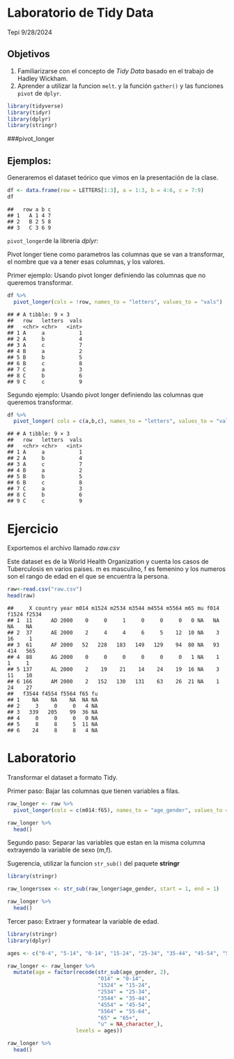 Laboratorio de Tidy Data
================
Tepi
9/28/2024

## Objetivos

1.  Familiarizarse con el concepto de *Tidy Data* basado en el trabajo
    de Hadley Wickham.
2.  Aprender a utilizar la funcion `melt`. y la función `gather()` y las
    funciones `pivot` de `dplyr`.

``` r
library(tidyverse)
library(tidyr)
library(dplyr)
library(stringr)
```

\###pivot_longer

## Ejemplos:

Generaremos el dataset teórico que vimos en la presentación de la clase.

``` r
df <- data.frame(row = LETTERS[1:3], a = 1:3, b = 4:6, c = 7:9)
df
```

    ##   row a b c
    ## 1   A 1 4 7
    ## 2   B 2 5 8
    ## 3   C 3 6 9

`pivot_longer`de la libreria *dplyr*:

Pivot longer tiene como parametros las columnas que se van a
transformar, el nombre que va a tener esas columnas, y los valores.

Primer ejemplo: Usando pivot longer definiendo las columnas que no
queremos transformar.

``` r
df %>% 
  pivot_longer(cols = !row, names_to = "letters", values_to = "vals")
```

    ## # A tibble: 9 × 3
    ##   row   letters  vals
    ##   <chr> <chr>   <int>
    ## 1 A     a           1
    ## 2 A     b           4
    ## 3 A     c           7
    ## 4 B     a           2
    ## 5 B     b           5
    ## 6 B     c           8
    ## 7 C     a           3
    ## 8 C     b           6
    ## 9 C     c           9

Segundo ejemplo: Usando pivot longer definiendo las columnas que
queremos transformar.

``` r
df %>% 
  pivot_longer( cols = c(a,b,c), names_to = "letters", values_to = "vals")
```

    ## # A tibble: 9 × 3
    ##   row   letters  vals
    ##   <chr> <chr>   <int>
    ## 1 A     a           1
    ## 2 A     b           4
    ## 3 A     c           7
    ## 4 B     a           2
    ## 5 B     b           5
    ## 6 B     c           8
    ## 7 C     a           3
    ## 8 C     b           6
    ## 9 C     c           9

# Ejercicio

Exportemos el archivo llamado *raw.csv*

Este dataset es de la World Health Organization y cuenta los casos de
Tuberculosis en varios paises. m es masculino, f es femenino y los
numeros son el rango de edad en el que se encuentra la persona.

``` r
raw<-read.csv("raw.csv")
head(raw)
```

    ##     X country year m014 m1524 m2534 m3544 m4554 m5564 m65 mu f014 f1524 f2534
    ## 1  11      AD 2000    0     0     1     0     0     0   0 NA   NA    NA    NA
    ## 2  37      AE 2000    2     4     4     6     5    12  10 NA    3    16     1
    ## 3  61      AF 2000   52   228   183   149   129    94  80 NA   93   414   565
    ## 4  88      AG 2000    0     0     0     0     0     0   1 NA    1     1     1
    ## 5 137      AL 2000    2    19    21    14    24    19  16 NA    3    11    10
    ## 6 166      AM 2000    2   152   130   131    63    26  21 NA    1    24    27
    ##   f3544 f4554 f5564 f65 fu
    ## 1    NA    NA    NA  NA NA
    ## 2     3     0     0   4 NA
    ## 3   339   205    99  36 NA
    ## 4     0     0     0   0 NA
    ## 5     8     8     5  11 NA
    ## 6    24     8     8   4 NA

# Laboratorio

Transformar el dataset a formato Tidy.

Primer paso: Bajar las columnas que tienen variables a filas.

``` r
raw_longer <- raw %>% 
  pivot_longer(cols = c(m014:f65), names_to = "age_gender", values_to = "cases")

raw_longer %>% 
  head()
```

Segundo paso: Separar las variables que estan en la misma columna
extrayendo la variable de sexo (m,f).

Sugerencia, utilizar la funcion `str_sub()` del paquete **stringr**

``` r
library(stringr)

raw_longer$sex <- str_sub(raw_longer$age_gender, start = 1, end = 1)

raw_longer %>% 
  head()
```

Tercer paso: Extraer y formatear la variable de edad.

``` r
library(stringr)
library(dplyr)

ages <- c("0-4", "5-14", "0-14", "15-24", "25-34", "35-44", "45-54", "55-64", "65+", NA)

raw_longer <- raw_longer %>%
  mutate(age = factor(recode(str_sub(age_gender, 2), 
                             "014" = "0-14", 
                             "1524" = "15-24", 
                             "2534" = "25-34", 
                             "3544" = "35-44", 
                             "4554" = "45-54", 
                             "5564" = "55-64", 
                             "65" = "65+", 
                             "u" = NA_character_),
                      levels = ages))

raw_longer %>% 
  head()
```
